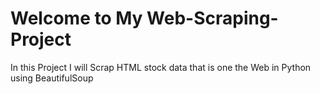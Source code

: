 # Welcome to My Web-Scraping-Project
In this Project I will Scrap HTML stock data that is one the Web in Python using BeautifulSoup 
